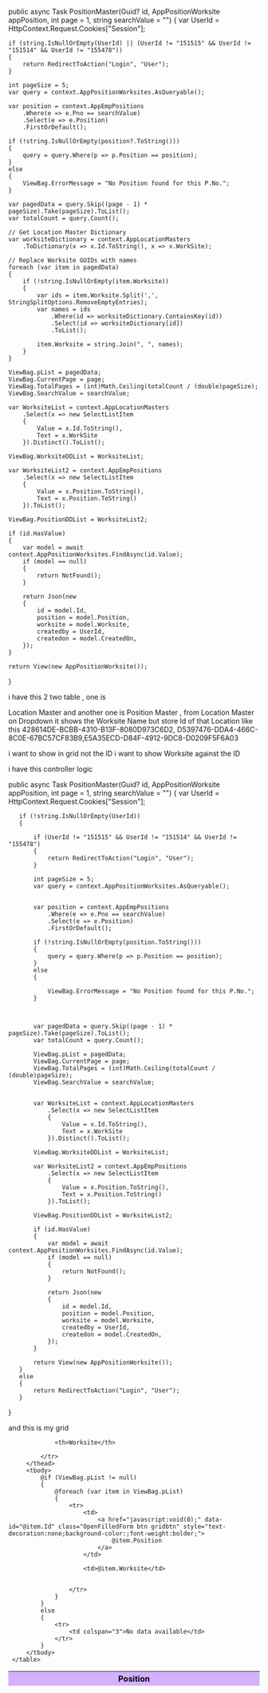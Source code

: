 public async Task<IActionResult> PositionMaster(Guid? id, AppPositionWorksite appPosition, int page = 1, string searchValue = "")
{
    var UserId = HttpContext.Request.Cookies["Session"];

    if (string.IsNullOrEmpty(UserId) || (UserId != "151515" && UserId != "151514" && UserId != "155478"))
    {
        return RedirectToAction("Login", "User");
    }

    int pageSize = 5;
    var query = context.AppPositionWorksites.AsQueryable();

    var position = context.AppEmpPositions
        .Where(e => e.Pno == searchValue)
        .Select(e => e.Position)
        .FirstOrDefault();

    if (!string.IsNullOrEmpty(position?.ToString()))
    {
        query = query.Where(p => p.Position == position);
    }
    else
    {
        ViewBag.ErrorMessage = "No Position found for this P.No.";
    }

    var pagedData = query.Skip((page - 1) * pageSize).Take(pageSize).ToList();
    var totalCount = query.Count();

    // Get Location Master Dictionary
    var worksiteDictionary = context.AppLocationMasters
        .ToDictionary(x => x.Id.ToString(), x => x.WorkSite);

    // Replace Worksite GUIDs with names
    foreach (var item in pagedData)
    {
        if (!string.IsNullOrEmpty(item.Worksite))
        {
            var ids = item.Worksite.Split(',', StringSplitOptions.RemoveEmptyEntries);
            var names = ids
                .Where(id => worksiteDictionary.ContainsKey(id))
                .Select(id => worksiteDictionary[id])
                .ToList();

            item.Worksite = string.Join(", ", names);
        }
    }

    ViewBag.pList = pagedData;
    ViewBag.CurrentPage = page;
    ViewBag.TotalPages = (int)Math.Ceiling(totalCount / (double)pageSize);
    ViewBag.SearchValue = searchValue;

    var WorksiteList = context.AppLocationMasters
        .Select(x => new SelectListItem
        {
            Value = x.Id.ToString(),
            Text = x.WorkSite
        }).Distinct().ToList();

    ViewBag.WorksiteDDList = WorksiteList;

    var WorksiteList2 = context.AppEmpPositions
        .Select(x => new SelectListItem
        {
            Value = x.Position.ToString(),
            Text = x.Position.ToString()
        }).ToList();

    ViewBag.PositionDDList = WorksiteList2;

    if (id.HasValue)
    {
        var model = await context.AppPositionWorksites.FindAsync(id.Value);
        if (model == null)
        {
            return NotFound();
        }

        return Json(new
        {
            id = model.Id,
            position = model.Position,
            worksite = model.Worksite,
            createdby = UserId,
            createdon = model.CreatedOn,
        });
    }

    return View(new AppPositionWorksite());
}





i have this 2 two table , one is 

Location Master and another one is Position Master , from Location Master on Dropdown it shows the Worksite Name but store Id of that Location like this 
428614DE-BCBB-4310-B13F-8080D973C6D2, D5397476-DDA4-466C-8C0E-67BC57CF83B9,E5A35ECD-D84F-4912-9DC8-D0209F5F6A03

i want to show in grid not the ID i want to show Worksite against the ID


i have this controller logic 

   public async Task<IActionResult> PositionMaster(Guid? id, AppPositionWorksite appPosition, int page = 1, string searchValue = "")
   {
       var UserId = HttpContext.Request.Cookies["Session"];

       if (!string.IsNullOrEmpty(UserId))
       {

           if (UserId != "151515" && UserId != "151514" && UserId != "155478")
           {
               return RedirectToAction("Login", "User");
           }

           int pageSize = 5;
           var query = context.AppPositionWorksites.AsQueryable();


           var position = context.AppEmpPositions
               .Where(e => e.Pno == searchValue)
               .Select(e => e.Position)
               .FirstOrDefault();

           if (!string.IsNullOrEmpty(position.ToString()))
           {
               query = query.Where(p => p.Position == position);
           }
           else
           {

               ViewBag.ErrorMessage = "No Position found for this P.No.";
           }



           var pagedData = query.Skip((page - 1) * pageSize).Take(pageSize).ToList();
           var totalCount = query.Count();

           ViewBag.pList = pagedData;
           ViewBag.CurrentPage = page;
           ViewBag.TotalPages = (int)Math.Ceiling(totalCount / (double)pageSize);
           ViewBag.SearchValue = searchValue;


           var WorksiteList = context.AppLocationMasters
               .Select(x => new SelectListItem
               {
                   Value = x.Id.ToString(),
                   Text = x.WorkSite
               }).Distinct().ToList();

           ViewBag.WorksiteDDList = WorksiteList;

           var WorksiteList2 = context.AppEmpPositions
               .Select(x => new SelectListItem
               {
                   Value = x.Position.ToString(),
                   Text = x.Position.ToString()
               }).ToList();

           ViewBag.PositionDDList = WorksiteList2;

           if (id.HasValue)
           {
               var model = await context.AppPositionWorksites.FindAsync(id.Value);
               if (model == null)
               {
                   return NotFound();
               }

               return Json(new
               {
                   id = model.Id,
                   position = model.Position,
                   worksite = model.Worksite,
                   createdby = UserId,
                   createdon = model.CreatedOn,
               });
           }

           return View(new AppPositionWorksite());
       }
       else
       {
           return RedirectToAction("Login", "User");
       }
   }

and this is my grid 

 <div class="col-md-12">
     <table class="table" id="myTable">
         <thead class="table" style="background-color: #d2b1ff;color: #000000;">
             <tr>
                 <th width="10%">Position</th>

                 <th>Worksite</th>

             </tr>
         </thead>
         <tbody>
             @if (ViewBag.pList != null)
             {
                 @foreach (var item in ViewBag.pList)
                 {
                     <tr>
                         <td>
                             <a href="javascript:void(0);" data-id="@item.Id" class="OpenFilledForm btn gridbtn" style="text-decoration:none;background-color:;font-weight:bolder;">
                                 @item.Position
                             </a>
                         </td>

                         <td>@item.Worksite</td>


                     </tr>
                 }
             }
             else
             {
                 <tr>
                     <td colspan="3">No data available</td>
                 </tr>
             }
         </tbody>
     </table>
 

 </div>

